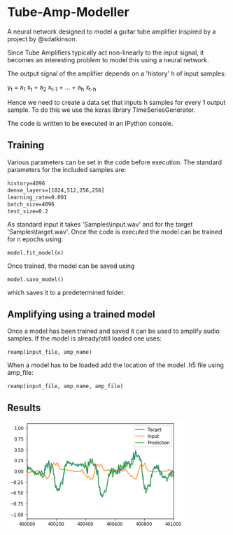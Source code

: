 # Tube-Amp-Modeller
A neural network designed to model a guitar tube amplifier inspired by a project by @sdatkinson.

Since Tube Amplifiers typically act non-linearly to the input signal, it becomes an interesting problem to model this using a neural network.

The output signal of the amplifier depends on a 'history' h of input samples:

y<sub>t</sub> = a<sub>1</sub> x<sub>t</sub> + a<sub>2</sub> x<sub>t-1</sub> + ... + a<sub>h</sub> x<sub>t-h</sub>

Hence we need to create a data set that inputs h samples for every 1 output sample.
To do this we use the keras library TimeSeriesGenerator.

The code is written to be executed in an IPython console.

## Training

Various parameters can be set in the code before execution. The standard parameters for the included samples are:
```
history=4096
dense_layers=[1024,512,256,256]
learning_rate=0.001
batch_size=4096
test_size=0.2
```
As standard input it takes 'Samples\input.wav' and for the target 'Samples\target.wav'. Once the code is executed the model can be trained for n epochs using:
```
model.fit_model(n)
```
Once trained, the model can be saved using
```
model.save_model()
```
which saves it to a predetermined folder.

## Amplifying using a trained model

Once a model has been trained and saved it can be used to amplify audio samples. If the model is already/still loaded one uses:
```
reamp(input_file, amp_name)
```
When a model has to be loaded add the location of the model .h5 file using amp_file:
```
reamp(input_file, amp_name, amp_file)
```

## Results

![ResampleTest](plot.png)
